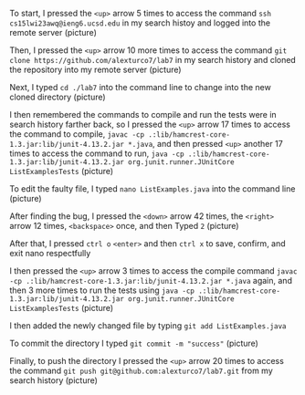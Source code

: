 To start, I pressed the `<up>` arrow 5 times to access the command `ssh cs15lwi23awq@ieng6.ucsd.edu` in my search histoy and logged into the remote server (picture)

Then, I pressed the `<up>` arrow 10 more times to access the command `git clone https://github.com/alexturco7/lab7` in my search history and cloned the repository into my remote server (picture)

Next, I typed `cd ./lab7` into the command line to change into the new cloned directory (picture)

I then remembered the commands to compile and run the tests were in search history farther back, so I pressed the `<up>` arrow 17 times to access the command to compile, `javac -cp .:lib/hamcrest-core-1.3.jar:lib/junit-4.13.2.jar *.java`, and then pressed `<up>` another 17 times to access the command to run, `java -cp .:lib/hamcrest-core-1.3.jar:lib/junit-4.13.2.jar org.junit.runner.JUnitCore ListExamplesTests` (picture)

To edit the faulty file, I typed `nano ListExamples.java` into the command line (picture)

After finding the bug, I pressed the `<down>` arrow 42 times, the `<right>` arrow 12 times, `<backspace>` once, and then Typed `2` (picture)

After that, I pressed `ctrl o` `<enter>` and then `ctrl x` to save, confirm, and exit nano respectfully

I then pressed the `<up>` arrow 3 times to access the compile command `javac -cp .:lib/hamcrest-core-1.3.jar:lib/junit-4.13.2.jar *.java` again, and then 3 more times to run the tests using `java -cp .:lib/hamcrest-core-1.3.jar:lib/junit-4.13.2.jar org.junit.runner.JUnitCore ListExamplesTests` (picture)

I then added the newly changed file by typing `git add ListExamples.java`

To commit the directory I typed `git commit -m "success"` (picture)

Finally, to push the directory I pressed the `<up>` arrow 20 times to access the command `git push git@github.com:alexturco7/lab7.git` from my search history (picture)
